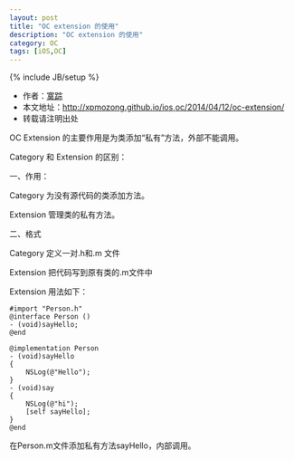 ```yaml
---
layout: post
title: "OC extension 的使用"
description: "OC extension 的使用"
category: OC
tags: [iOS,OC]
---
```

{% include JB/setup %}

*	作者：<a href="http://weibo.com/xpmozong" target="blank">寞踪</a>
*	本文地址：http://xpmozong.github.io/ios,oc/2014/04/12/oc-extension/
*	转载请注明出处

OC Extension 的主要作用是为类添加“私有”方法，外部不能调用。

Category 和 Extension 的区别：

一、作用：

Category 为没有源代码的类添加方法。

Extension 管理类的私有方法。

二、格式

Category 定义一对.h和.m 文件

Extension 把代码写到原有类的.m文件中

Extension 用法如下：

    #import "Person.h"
    @interface Person ()
    - (void)sayHello;
    @end

    @implementation Person
    - (void)sayHello
    {
        NSLog(@"Hello");
    }
    - (void)say
    {
        NSLog(@"hi");
        [self sayHello];
    }
    @end

在Person.m文件添加私有方法sayHello，内部调用。







